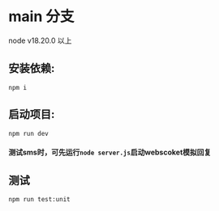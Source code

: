 # main 分支

node v18.20.0 以上

## 安装依赖:

`npm i`

## 启动项目:

`npm run dev`

#### 测试sms时，可先运行`node server.js`启动webscoket模拟回复

## 测试

`npm run test:unit`
